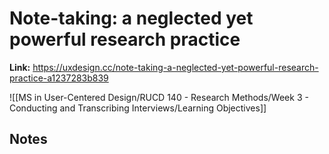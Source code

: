 # Note-taking: a neglected yet powerful research practice
**Link:** https://uxdesign.cc/note-taking-a-neglected-yet-powerful-research-practice-a1237283b839

![[MS in User-Centered Design/RUCD 140 - Research Methods/Week 3 - Conducting and Transcribing Interviews/Learning Objectives]]

## Notes
